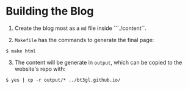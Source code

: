 # Building the Blog

1. Create the blog most as a ```md``` file inside ```./content``.

2. ```Makefile``` has the commands to generate the final page:

```
$ make html
```

3. The content will be generate in ```output```, which can be copied to the website's repo with:

```
$ yes | cp -r output/* ../bt3gl.github.io/
```

